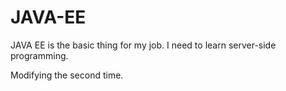 JAVA-EE
=======

JAVA EE is the basic thing for my job. I need to learn  server-side programming.

Modifying the second time.


















